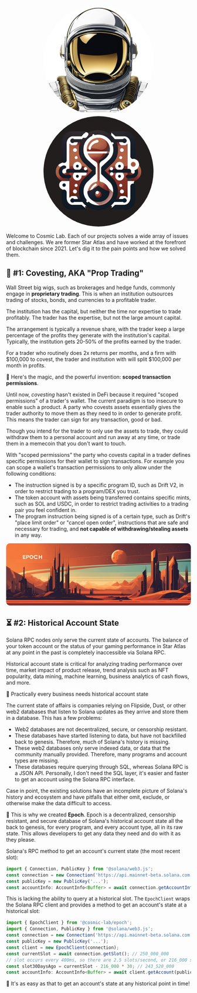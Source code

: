<p align="center">
  <a href="https://cosmiclab.io">
    <img alt="Epoch" src="./cosmic_wallet_transparent_512x512.png" width="300px" style="border-radius: 50%;"/>
  </a>
  <a href="https://cosmiclab.io">
    <img alt="Epoch" src="./epoch_logo.png" width="300px" style="border-radius: 50%;"/>
  </a>
</p>


Welcome to Cosmic Lab. Each of our projects solves a wide array of issues and challenges.
We are former Star Atlas and have worked at the forefront of blockchain since 2021.
Let's dig it to the pain points and how we solved them.


## 💸 #1: Covesting, AKA "Prop Trading"

Wall Street big wigs, such as brokerages and hedge funds, commonly engage in **proprietary trading**. 
This is when an institution outsources trading of stocks, bonds, and currencies to a profitable trader.

The institution has the capital, but neither the time nor expertise to trade profitably.
The trader has the expertise, but not the large amount capital.

The arrangement is typically a revenue share, with the trader keep a large percentage of the profits they generate
with the institution's capital.
Typically, the institution gets 20-50% of the profits earned by the trader.

For a trader who routinely does 2x returns per months, and a firm with $100,000 to covest,
the trader and institution with will split $100,000 per month in profits.

🍿 Here's the magic, and the powerful invention: **scoped transaction permissions**.

Until now, *covesting* hasn't existed in DeFi because it required "scoped permissions" of a trader's wallet.
The current paradigm is too insecure to enable such a product.
A party who covests assets essentially gives the trader authority to move them as they need to in order to generate 
profit. This means the trader can sign for any transaction, good or bad.

Though you intend for the trader to only use the assets to trade, they could withdraw them to a personal account and 
run away at any time, or trade them in a memecoin that you don't want to touch.

With "scoped permissions" the party who covests capital in a trader defines specific permissions for their wallet to 
sign transactions.
For example you can scope a wallet's transaction permissions to only allow under the following conditions:
* The instruction signed is by a specific program ID, such as Drift V2, in order to restrict trading to a 
  program/DEX you trust.
* The token account with assets being transferred contains specific mints, such as SOL and USDC, in order to 
  restrict trading activities to a trading pair you feel confident in.
* The program instruction being signed is of a certain type, such as Drift's "place limit order" or "cancel open order",
  instructions that are safe and necessary for trading, and **not capable of withdrawing/stealing assets** in any way.


<p align="center">
  <a href="https://cosmiclab.io">
    <img alt="Epoch" src="./epoch_banner.png" width="900px" style="border-radius: 10px;"/>
  </a>
</p>

## ⏳ #2: Historical Account State

Solana RPC nodes only serve the current state of accounts. The balance of your token account or the status of your 
gaming performance in Star Atlas at any point in the past is completely inaccessible via Solana RPC.

Historical account state is critical for analyzing trading performance over time, market impact of product release,
trend analysis such as NFT popularity, data mining, machine learning, business analytics of 
cash flows, and more.

🔔 Practically every business needs historical account state

The current state of affairs is companies relying on Flipside, Dust, or other web2 databases that listen to 
Solana updates as they arrive and store them in a database.
This has a few problems:
* Web2 databases are not decentralized, secure, or censorship resistant.
* These databases have started listening to data, but have not backfilled back to genesis. Therefore, much of 
  Solana's history is missing.
* These web2 databases only serve indexed data, or data that the community manually provided. Therefore, many 
  programs and account types are missing.
* These databases require querying through SQL, whereas Solana RPC is a JSON API. Personally, I don't need the SQL 
  layer, it's easier and faster to get an account using the Solana RPC interface.

Case in point, the existing solutions have an incomplete picture of Solana's history and ecosystem and have pitfalls 
that either omit, exclude, or otherwise make the data difficult to access.


🧪 This is why we created **Epoch**. 
Epoch is a decentralized, censorship resistant, and secure database of Solana's historical account state all the 
back to genesis, for every program, and every account type, all in its raw state. 
This allows developers to get any data they need and do with it as they please.

Solana's RPC method to get an account's current state (the most recent slot):
```typescript
import { Connection, PublicKey } from '@solana/web3.js';
const connection = new Connection('https://api.mainnet-beta.solana.com');
const publicKey = new PublicKey('...');
const accountInfo: AccountInfo<Buffer> = await connection.getAccountInfo(publicKey);
```

This is lacking the ability to query at a historical slot. The `EpochClient` wraps the Solana RPC client and provides 
a method to get an account's state at a historical slot:
```typescript
import { EpochClient } from '@cosmic-lab/epoch';
import { Connection, PublicKey } from '@solana/web3.js';
const connection = new Connection('https://api.mainnet-beta.solana.com');
const publicKey = new PublicKey('...');
const client = new EpochClient(connection);
const currentSlot = await connection.getSlot(); // 250_000_000
// slot occurs every 400ms, so there are 2.5 slots/second, or 216_000 slots per day
const slot30DaysAgo = currentSlot - 216_000 * 30; // 243_520_000
const accountInfo: AccountInfo<Buffer> = await client.getAccount(publicKey, slot30DaysAgo);
```

🚀 It's as easy as that to get an account's state at any historical point in time!
